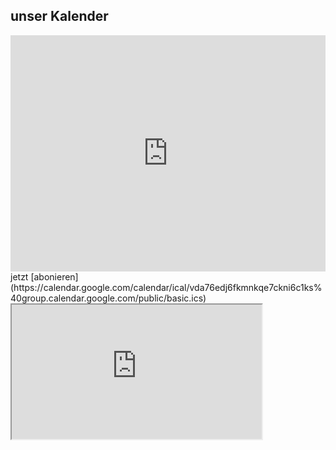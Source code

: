 <style>
  .responsiveCal {
 
position: relative; padding-bottom: 75%; height: 0; overflow: hidden;
 
}
 
.responsiveCal iframe {
 
position: absolute; top:0; left: 0; width: 100%; height: 100%;
 
}
</style>
## unser Kalender

<div class="responsiveCal">
<iframe src="https://calendar.google.com/calendar/embed?src=vda76edj6fkmnkqe7ckni6c1ks%40group.calendar.google.com&ctz=Europe%2FBerlin" style="border: 0" width="800" height="600" frameborder="0" scrolling="no"></iframe>
</div>
jetzt [abonieren](https://calendar.google.com/calendar/ical/vda76edj6fkmnkqe7ckni6c1ks%40group.calendar.google.com/public/basic.ics)

<iframe width="400" height="215" src="http://cloud.discord.rover.de/apps/calendar/embed/2KEbDBTedpQmK9Zi"></iframe>
